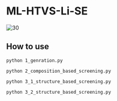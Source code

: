 # ML-HTVS-Li-SE

![30](https://user-images.githubusercontent.com/127708528/231926233-2e95b610-b8d0-41b6-bdfb-9aece7d0ed9e.png)


## How to use
```
python 1_genration.py

python 2_composition_based_screening.py

python 3_1_structure_based_screening.py

python 3_2_structure_based_screening.py
```
